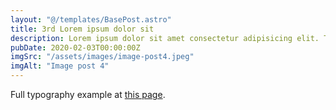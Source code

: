 ```yaml
---
layout: "@/templates/BasePost.astro"
title: 3rd Lorem ipsum dolor sit
description: Lorem ipsum dolor sit amet consectetur adipisicing elit. Tenetur vero esse non molestias eos excepturi.
pubDate: 2020-02-03T00:00:00Z
imgSrc: "/assets/images/image-post4.jpeg"
imgAlt: "Image post 4"
---
```


Full typography example at [this page](./sixth-post).
